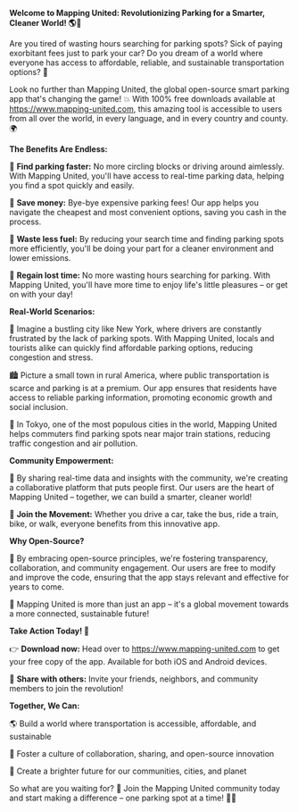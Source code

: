 **Welcome to Mapping United: Revolutionizing Parking for a Smarter, Cleaner World! 🌎🚗**

Are you tired of wasting hours searching for parking spots? Sick of paying exorbitant fees just to park your car? Do you dream of a world where everyone has access to affordable, reliable, and sustainable transportation options? 🌟

Look no further than Mapping United, the global open-source smart parking app that's changing the game! 💥 With 100% free downloads available at https://www.mapping-united.com, this amazing tool is accessible to users from all over the world, in every language, and in every country and county. 🌍

**The Benefits Are Endless:**

🚗 **Find parking faster:** No more circling blocks or driving around aimlessly. With Mapping United, you'll have access to real-time parking data, helping you find a spot quickly and easily.

💸 **Save money:** Bye-bye expensive parking fees! Our app helps you navigate the cheapest and most convenient options, saving you cash in the process.

🌿 **Waste less fuel:** By reducing your search time and finding parking spots more efficiently, you'll be doing your part for a cleaner environment and lower emissions.

💚 **Regain lost time:** No more wasting hours searching for parking. With Mapping United, you'll have more time to enjoy life's little pleasures – or get on with your day!

**Real-World Scenarios:**

🌆 Imagine a bustling city like New York, where drivers are constantly frustrated by the lack of parking spots. With Mapping United, locals and tourists alike can quickly find affordable parking options, reducing congestion and stress.

🏙️ Picture a small town in rural America, where public transportation is scarce and parking is at a premium. Our app ensures that residents have access to reliable parking information, promoting economic growth and social inclusion.

🚂 In Tokyo, one of the most populous cities in the world, Mapping United helps commuters find parking spots near major train stations, reducing traffic congestion and air pollution.

**Community Empowerment:**

💬 By sharing real-time data and insights with the community, we're creating a collaborative platform that puts people first. Our users are the heart of Mapping United – together, we can build a smarter, cleaner world!

🌟 **Join the Movement:** Whether you drive a car, take the bus, ride a train, bike, or walk, everyone benefits from this innovative app.

**Why Open-Source?**

💸 By embracing open-source principles, we're fostering transparency, collaboration, and community engagement. Our users are free to modify and improve the code, ensuring that the app stays relevant and effective for years to come.

🌈 Mapping United is more than just an app – it's a global movement towards a more connected, sustainable future!

**Take Action Today! 📲**

👉 **Download now:** Head over to https://www.mapping-united.com to get your free copy of the app. Available for both iOS and Android devices.

🤩 **Share with others:** Invite your friends, neighbors, and community members to join the revolution!

**Together, We Can:**

🌎 Build a world where transportation is accessible, affordable, and sustainable

💚 Foster a culture of collaboration, sharing, and open-source innovation

🌟 Create a brighter future for our communities, cities, and planet

So what are you waiting for? 🤔 Join the Mapping United community today and start making a difference – one parking spot at a time! 🚗💕